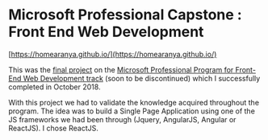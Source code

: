 # Microsoft Professional Capstone : Front End Web Development

[https://homearanya.github.io/](https://homearanya.github.io/)

This was the [final project](https://www.edx.org/course/microsoft-professional-capstone-front-microsoft-dev238x) on the [Microsoft Professional Program for Front-End Web Development track](https://academy.microsoft.com/en-us/tracks/front-end-development/) (soon to be discontinued) which I successfully completed in October 2018.

With this project we had to validate the knowledge acquired throughout the program. The idea was to build a Single Page Application using one of the JS frameworks we had been through (Jquery, AngularJS, Angular or ReactJS). I chose ReactJS.
